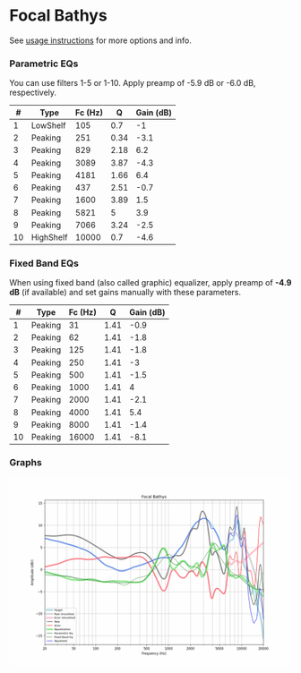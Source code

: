 # Focal Bathys
See [usage instructions](https://github.com/jaakkopasanen/AutoEq#usage) for more options and info.

### Parametric EQs
You can use filters 1-5 or 1-10. Apply preamp of -5.9 dB or -6.0 dB, respectively.

|   # | Type      |   Fc (Hz) |    Q |   Gain (dB) |
|-----|-----------|-----------|------|-------------|
|   1 | LowShelf  |       105 | 0.7  |        -1   |
|   2 | Peaking   |       251 | 0.34 |        -3.1 |
|   3 | Peaking   |       829 | 2.18 |         6.2 |
|   4 | Peaking   |      3089 | 3.87 |        -4.3 |
|   5 | Peaking   |      4181 | 1.66 |         6.4 |
|   6 | Peaking   |       437 | 2.51 |        -0.7 |
|   7 | Peaking   |      1600 | 3.89 |         1.5 |
|   8 | Peaking   |      5821 | 5    |         3.9 |
|   9 | Peaking   |      7066 | 3.24 |        -2.5 |
|  10 | HighShelf |     10000 | 0.7  |        -4.6 |

### Fixed Band EQs
When using fixed band (also called graphic) equalizer, apply preamp of **-4.9 dB** (if available) and set gains manually with these parameters.

|   # | Type    |   Fc (Hz) |    Q |   Gain (dB) |
|-----|---------|-----------|------|-------------|
|   1 | Peaking |        31 | 1.41 |        -0.9 |
|   2 | Peaking |        62 | 1.41 |        -1.8 |
|   3 | Peaking |       125 | 1.41 |        -1.8 |
|   4 | Peaking |       250 | 1.41 |        -3   |
|   5 | Peaking |       500 | 1.41 |        -1.5 |
|   6 | Peaking |      1000 | 1.41 |         4   |
|   7 | Peaking |      2000 | 1.41 |        -2.1 |
|   8 | Peaking |      4000 | 1.41 |         5.4 |
|   9 | Peaking |      8000 | 1.41 |        -1.4 |
|  10 | Peaking |     16000 | 1.41 |        -8.1 |

### Graphs
![](./Focal%20Bathys.png)
